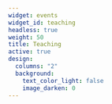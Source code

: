 ```yaml
---
widget: events
widget_id: teaching
headless: true
weight: 50
title: Teaching
active: true
design:
  columns: "2"
  background:
    text_color_light: false
    image_darken: 0
---
```

